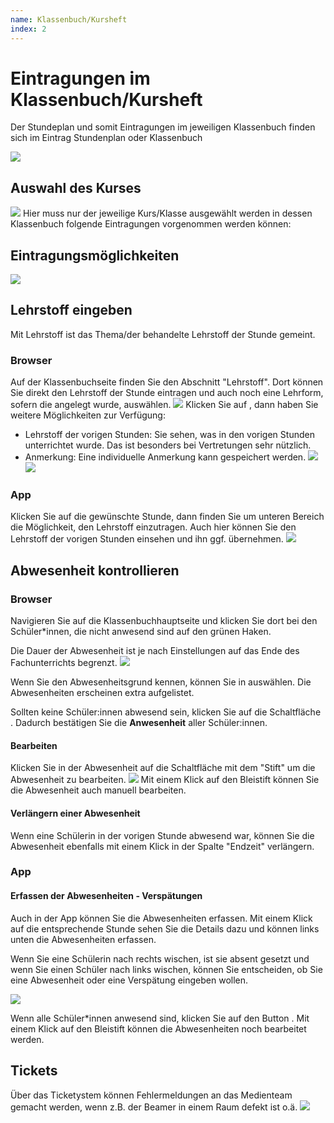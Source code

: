 ```yaml
---
name: Klassenbuch/Kursheft
index: 2
---
```


# Eintragungen im Klassenbuch/Kursheft
Der Stundeplan und somit Eintragungen im jeweiligen Klassenbuch finden sich im Eintrag Stundenplan oder Klassenbuch

![](/Bilder/webuntis/import/webuntis_Stundenplan.png)

## Auswahl des Kurses
![](/Bilder/webuntis/import/webuntis_Stundenplan_AuswahlKurs.png)
Hier muss nur der jeweilige Kurs/Klasse ausgewählt werden in dessen Klassenbuch folgende Eintragungen vorgenommen werden können:

## Eintragungsmöglichkeiten
![](/Bilder/webuntis/import/webuntis_Stundenplan_AuswahlKurs_2.png)


## Lehrstoff eingeben
Mit Lehrstoff ist das Thema/der behandelte Lehrstoff der Stunde gemeint. 
### Browser
Auf der Klassenbuchseite finden Sie den Abschnitt "Lehrstoff". Dort können Sie direkt den Lehrstoff der Stunde eintragen und auch noch eine Lehrform, sofern die angelegt wurde, auswählen.
![](/Bilder/webuntis/LuL/wu_lehrstoffeintraege1.gif)
Klicken Sie auf <Bearbeiten>, dann haben Sie weitere Möglichkeiten zur Verfügung:
* Lehrstoff der vorigen Stunden: Sie sehen, was in den vorigen Stunden unterrichtet wurde. Das ist besonders bei Vertretungen sehr nützlich.
* Anmerkung: Eine individuelle Anmerkung kann gespeichert werden.
![](/Bilder/webuntis/LuL/wu_lehrstoffeintraege2.png)
![](/Bilder/webuntis/LuL/wu_lehrstoffeintraege3.gif)
### App
Klicken Sie auf die gewünschte Stunde, dann finden Sie um unteren Bereich die Möglichkeit, den Lehrstoff einzutragen. Auch hier können Sie den Lehrstoff der vorigen Stunden einsehen und ihn ggf. übernehmen.
![](/Bilder/webuntis/LuL/wu_lehrstoffeintraege6.gif)
## Abwesenheit kontrollieren
### Browser
Navigieren Sie auf die Klassenbuchhauptseite und klicken Sie dort bei den Schüler*innen, die nicht anwesend sind auf den grünen Haken.

Die Dauer der Abwesenheit ist je nach Einstellungen auf das Ende des Fachunterrichts begrenzt.
![](/Bilder/webuntis/LuL/wu_Abwesenheiten1.png)

Wenn Sie den Abwesenheitsgrund kennen, können Sie in auswählen. Die Abwesenheiten erscheinen extra aufgelistet.

Sollten keine Schüler:innen abwesend sein, klicken Sie auf die Schaltfläche **<Abwesenheiten kontrolliert>**. Dadurch bestätigen Sie die **Anwesenheit** aller Schüler:innen.

#### Bearbeiten
Klicken Sie in der Abwesenheit auf die Schaltfläche mit dem "Stift" um die Abwesenheit zu bearbeiten.
![](/Bilder/webuntis/LuL/wu_Abwesenheiten2.gif)
Mit einem Klick auf den Bleistift können Sie die Abwesenheit auch manuell bearbeiten.

#### Verlängern einer Abwesenheit
Wenn eine Schülerin in der vorigen Stunde abwesend war, können Sie die Abwesenheit ebenfalls mit einem Klick in der Spalte "Endzeit" verlängern.

### App
#### Erfassen der Abwesenheiten - Verspätungen
Auch in der App können Sie die Abwesenheiten erfassen. Mit einem Klick auf die entsprechende Stunde sehen Sie die Details dazu und können links unten die Abwesenheiten erfassen.

Wenn Sie eine Schülerin nach rechts wischen, ist sie absent gesetzt und wenn Sie einen Schüler nach links wischen, können Sie entscheiden, ob Sie eine Abwesenheit oder eine Verspätung eingeben wollen.

![](/Bilder/webuntis/LuL/wu_Abwesenheiten3.png)

Wenn alle Schüler*innen anwesend sind, klicken Sie auf den Button **<Abwesenheiten kontrolliert>**. Mit einem Klick auf den Bleistift können die Abwesenheiten noch bearbeitet werden.

## Tickets
Über das Ticketystem können Fehlermeldungen an das Medienteam gemacht werden, wenn z.B. der Beamer in einem Raum defekt ist o.ä.
![](/Bilder/webuntis/ticket/webuntis_Stundeplan_Ticket.png)
